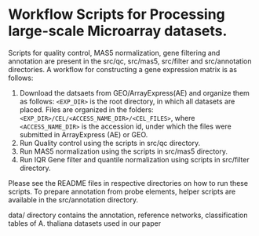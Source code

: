 Workflow Scripts for Processing large-scale Microarray datasets.
=======================================

Scripts for quality control, MAS5 normalization, gene filtering and annotation are present in the
src/qc, src/mas5, src/filter and src/annotation directories. 
A workflow for constructing a gene expression matrix is as follows:

1. Download the datsaets from GEO/ArrayExpress(AE) and organize them as follows:
  `<EXP_DIR>` is the root directory, in which all datasets are placed.
  Files are organized in the folders: `<EXP_DIR>/CEL/<ACCESS_NAME_DIR>/<CEL_FILES>`,
  where `<ACCESS_NAME_DIR>` is the accession id, under which the files were
  submitted in ArrayExpress (AE) or GEO.
2. Run Quality control using the scripts in src/qc directory.
3. Run MAS5 normalization using the scripts in src/mas5 directory.
4. Run IQR Gene filter and quantile normalization using scripts  in src/filter directory.

Please see the README files in respective directories on how to run these scripts. 
To prepare annotation from probe elements, helper scripts are available in the src/annotation directory.


data/ directory contains the annotation, reference networks, classification tables of
A. thaliana datasets used in our paper

